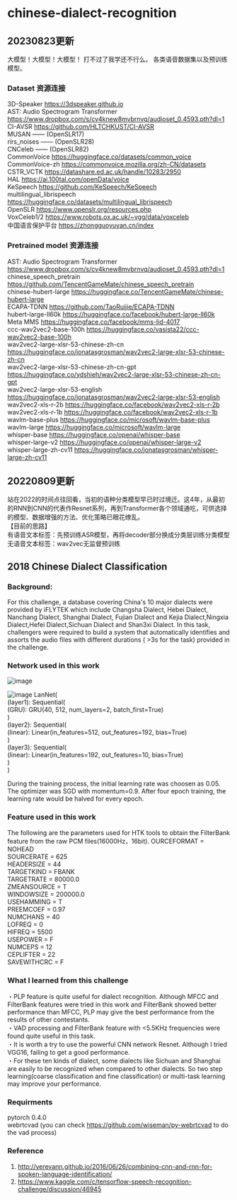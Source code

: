 # chinese-dialect-recognition

## 20230823更新
大模型！大模型！大模型！
打不过了我学还不行么。 各类语音数据集以及预训练模型。

### Dataset 资源连接  
3D-Speaker https://3dspeaker.github.io  
AST: Audio Spectrogram Transformer https://www.dropbox.com/s/cv4knew8mvbrnvq/audioset_0.4593.pth?dl=1  
CI-AVSR https://github.com/HLTCHKUST/CI-AVSR  
MUSAN —— (OpenSLR17)  
rirs_noises —— (OpenSLR28)  
CNCeleb —— (OpenSLR82)  
CommonVoice https://huggingface.co/datasets/common_voice  
CommonVoice-zh https://commonvoice.mozilla.org/zh-CN/datasets  
CSTR_VCTK https://datashare.ed.ac.uk/handle/10283/2950  
HAL https://ai.100tal.com/openData/voice  
KeSpeech https://github.com/KeSpeech/KeSpeech  
multilingual_librispeech https://huggingface.co/datasets/multilingual_librispeech  
OpenSLR https://www.openslr.org/resources.php  
VoxCeleb1/2 https://www.robots.ox.ac.uk/~vgg/data/voxceleb  
中国语言保护平台 https://zhongguoyuyan.cn/index  

### Pretrained model 资源连接  
AST: Audio Spectrogram Transformer https://www.dropbox.com/s/cv4knew8mvbrnvq/audioset_0.4593.pth?dl=1  
chinese_speech_pretrain https://github.com/TencentGameMate/chinese_speech_pretrain  
chinese-hubert-large https://huggingface.co/TencentGameMate/chinese-hubert-large  
ECAPA-TDNN https://github.com/TaoRuijie/ECAPA-TDNN  
hubert-large-ll60k https://huggingface.co/facebook/hubert-large-ll60k  
Meta MMS https://huggingface.co/facebook/mms-lid-4017  
ccc-wav2vec2-base-100h https://huggingface.co/vasista22/ccc-wav2vec2-base-100h  
wav2vec2-large-xlsr-53-chinese-zh-cn https://huggingface.co/jonatasgrosman/wav2vec2-large-xlsr-53-chinese-zh-cn  
wav2vec2-large-xlsr-53-chinese-zh-cn-gpt https://huggingface.co/ydshieh/wav2vec2-large-xlsr-53-chinese-zh-cn-gpt  
wav2vec2-large-xlsr-53-english https://huggingface.co/jonatasgrosman/wav2vec2-large-xlsr-53-english  
wav2vec2-xls-r-2b https://huggingface.co/facebook/wav2vec2-xls-r-2b  
wav2vec2-xls-r-1b https://huggingface.co/facebook/wav2vec2-xls-r-1b  
wavlm-base-plus https://huggingface.co/microsoft/wavlm-base-plus  
wavlm-large https://huggingface.co/microsoft/wavlm-large  
whisper-base https://huggingface.co/openai/whisper-base  
whisper-large-v2 https://huggingface.co/openai/whisper-large-v2  
whisper-large-zh-cv11 https://huggingface.co/jonatasgrosman/whisper-large-zh-cv11  


## 20220809更新
站在2022的时间点往回看，当初的语种分类模型早已时过境迁。这4年，从最初的RNN到CNN的代表作Resnet系列，再到Transformer各个领域通吃，可供选择的模型、数据增强的方法、优化策略已眼花缭乱。  
【目前的思路】   
有语音文本标签：先预训练ASR模型，再将decoder部分换成分类层训练分类模型  
无语音文本标签：wav2vec无监督预训练


## 2018 Chinese Dialect Classification  
### Background:
For this challenge, a database covering China's 10 major dialects were provided by iFLYTEK which include Changsha Dialect, Hebei Dialect, Nanchang Dialect, Shanghai Dialect, Fujian Dialect and Kejia Dialect,Ningxia Dialect,Hefei Dialect,Sichuan Dialect and Shan3xi Dialect. In this task, challengers were required to build a system that automatically identifies and assorts the audio files with different durations ( >3s for the task) provided in the challenge. 

### Network used in this work
![image](https://github.com/Colt1990/chinese-dialect-recognizaiton/blob/master/image/dialect_recognition.svg)  

![image](https://github.com/Colt1990/chinese-dialect-recognizaiton/blob/master/image/network.png)
LanNet(  
  (layer1): Sequential(  
    (GRU): GRU(40, 512, num_layers=2, batch_first=True)  
  )  
  (layer2): Sequential(  
    (linear): Linear(in_features=512, out_features=192, bias=True)  
  )  
  (layer3): Sequential(  
    (linear): Linear(in_features=192, out_features=10, bias=True)  
  )  
) 

During the training process, the initial learning rate was choosen as 0.05. The optimizer was SGD with momentum=0.9. 
After four epoch training, the learning rate would be halved for every epoch.


### Feature used in this work
The following are the parameters used for HTK tools to obtain the FilterBank feature from the raw PCM files(16000Hz，16bit).
OURCEFORMAT = NOHEAD  
SOURCERATE = 625  
HEADERSIZE = 44  
TARGETKIND = FBANK  
TARGETRATE = 80000.0  
ZMEANSOURCE = T  
WINDOWSIZE = 200000.0  
USEHAMMING = T  
PREEMCOEF = 0.97  
NUMCHANS = 40  
LOFREQ = 0  
HIFREQ = 5500  
USEPOWER = F  
NUMCEPS = 12  
CEPLIFTER = 22  
SAVEWITHCRC = F  

### What I learned from this challenge
・PLP feature is quite useful for dialect recognition. Although MFCC and FilterBank features were tried in this work and FilterBank showed better performance than MFCC, PLP may give the best performance from the results of other contestants.  
・VAD processing and FilterBank feature with <5.5KHz frequencies were found quite useful in this task.    
・It is worth a try to use the powerful CNN network Resnet. Although I tried VGG16, failing to get a good performance.  
・For these ten kinds of dialect, some dialects like Sichuan and Shanghai are easily to be recognized when compared to other dialects. So two step learning(coarse classification and fine classification) or multi-task learning may improve your performance.

### Requirments
pytorch 0.4.0  
webrtcvad (you can check https://github.com/wiseman/py-webrtcvad to do the vad process)


### Reference
1. http://yerevann.github.io/2016/06/26/combining-cnn-and-rnn-for-spoken-language-identification/
2. https://www.kaggle.com/c/tensorflow-speech-recognition-challenge/discussion/46945
